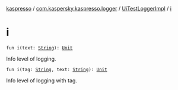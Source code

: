 [kaspresso](../../index.md) / [com.kaspersky.kaspresso.logger](../index.md) / [UiTestLoggerImpl](index.md) / [i](./i.md)

# i

`fun i(text: `[`String`](https://kotlinlang.org/api/latest/jvm/stdlib/kotlin/-string/index.html)`): `[`Unit`](https://kotlinlang.org/api/latest/jvm/stdlib/kotlin/-unit/index.html)

Info level of logging.

`fun i(tag: `[`String`](https://kotlinlang.org/api/latest/jvm/stdlib/kotlin/-string/index.html)`, text: `[`String`](https://kotlinlang.org/api/latest/jvm/stdlib/kotlin/-string/index.html)`): `[`Unit`](https://kotlinlang.org/api/latest/jvm/stdlib/kotlin/-unit/index.html)

Info level of logging with tag.

